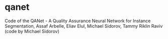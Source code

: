 # qanet
Code of the QANet - A Quality Assurance Neural Network for Instance Segmentation, Assaf Arbelle, Eliav Elul, Michael Sidorov, Tammy Riklin Raviv (code by Michael Sidorov)
